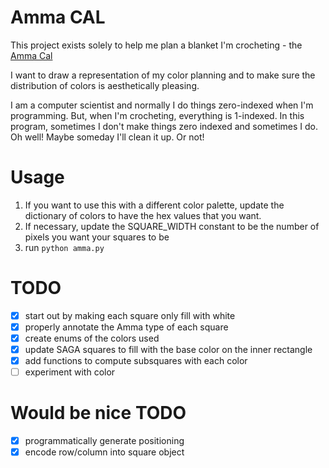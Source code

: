 # Amma CAL
This project exists solely to help me plan a blanket I'm crocheting - the [Amma Cal](https://www.ravelry.com/patterns/library/amma-cal)


I want to draw a representation of my color planning and to make sure the distribution of colors is aesthetically pleasing. 

I am a computer scientist and normally I do things zero-indexed when I'm programming. But, when I'm crocheting, everything is 1-indexed. In this program, sometimes I don't make things zero indexed and sometimes I do. Oh well! Maybe someday I'll clean it up. Or not!

# Usage
1. If you want to use this with a different color palette, update the dictionary of colors to have the hex values that you want. 
1. If necessary, update the SQUARE_WIDTH constant to be the number of pixels you want your squares to be
1. run `python amma.py`



# TODO
- [x] start out by making each square only fill with white
- [x] properly annotate the Amma type of each square
- [x] create enums of the colors used
- [x] update SAGA squares to fill with the base color on the inner rectangle
- [x] add functions to compute subsquares with each color
- [ ] experiment with color

# Would be nice TODO
- [x] programmatically generate positioning
- [x] encode row/column into square object
